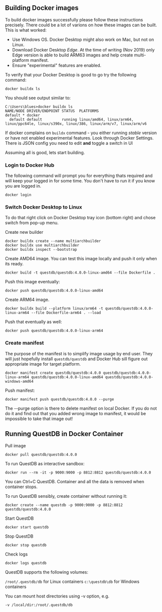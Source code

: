 ## Building Docker images

To build docker images successfully please follow these instructions precisely. There could be a lot of varions on how these images can be built. This is what worked:

- Use Windows OS. Docker Desktop might also work on Mac, but not on Linux.
- Download Docker Desktop _Edge_. At the time of writing (Nov 2019) only Edge version is able to build ARM63 images and help create multi-platform manifest.
- Ensure "experimental" features are enabled.

To verify that your Docker Desktop is good to go try the following command:

```
docker buildx ls
```

You should see output similar to:

```
C:\Users\blues>docker buildx ls
NAME/NODE DRIVER/ENDPOINT STATUS  PLATFORMS
default * docker
  default default         running linux/amd64, linux/arm64, linux/ppc64le, linux/s390x, linux/386, linux/arm/v7, linux/arm/v6
```

If docker complains on `buildx` command - you either running _stable_ version or have not enabled experimental features. Look through Docker Settings. There is JSON config you need to edit __and__ toggle a switch in UI

Assuming all is good, lets start building.

### Login to Docker Hub

The following command will prompt you for everything thats required and will keep your logged in for some time. You don't have to run it if you know you are logged in.
```
docker login
```

### Switch Docker Desktop to Linux

To do that right click on Docker Desktop tray icon (bottom right) and chose switch from pop-up menu.

Create new builder
```
docker buildx create --name multiarchbuilder
docker buildx use multiarchbuilder
docker buildx inspect --bootstrap
```
Create AMD64 image. You can test this image locally and push it only when its ready.
```
docker build -t questdb/questdb:4.0.0-linux-amd64 --file Dockerfile .
```

Push this image eventually:
```
docker push questdb/questdb:4.0.0-linux-amd64
```

Create ARM64 image.
```
docker buildx build --platform linux/arm64 -t questdb/questdb:4.0.0-linux-arm64 --file Dockerfile-arm64 . --load
```

Push that eventually as well:
```
docker push questdb/questdb:4.0.0-linux-arm64
```

### Create manifest

The purpose of the manifest is to simplify image usage by end user. They will just hopefully install `questdb/questdb` and Docker Hub sill figure out appropriate image for target platform.

```
docker manifest create questdb/questdb:4.0.0 questdb/questdb:4.0.0-linux-arm64 questdb/questdb:4.0.0-linux-amd64 questdb/questdb:4.0.0-windows-amd64
```

Push manifest:
```
docker manifest push questdb/questdb:4.0.0 --purge
```
The --purge option is there to delete manifest on local Docker. If you do not do it and find out that you added wrong image to manifest, it would be impossible to take that image out!

## Running QuestDB in Docker Container

Pull image
```
docker pull questdb/questdb:4.0.0
```

To run QuestDB as interactive sandbox:
```
docker run --rm -it -p 9000:9000 -p 8812:8812 questdb/questdb:4.0.0
```
You can Ctrl+C QuestDB. Container and all the data is removed when container stops.

To run QuestDB sensibly, create container without running it:
```
docker create --name questdb -p 9000:9000 -p 8812:8812 questdb/questdb:4.0.0
```

Start QuestDB
```
docker start questdb
```

Stop QuestDB
```
docker stop questdb
```
Check logs
```
docker logs questdb
```

QuestDB supports the following volumes:

`/root/.questdb/db` for Linux containers
`c:\questdb\db` for Windows containers

You can mount host directories using -v option, e.g.
```
-v /local/dir:/root/.questdb/db
```
